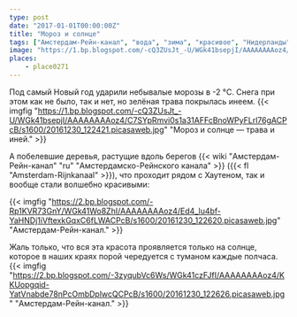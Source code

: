 ```yaml
---
type: post
date: "2017-01-01T00:00:00Z"
title: "Мороз и солнце"
tags: ["Амстердам-Рейн-канал", "вода", "зима", "красивое", "Нидерланды", "погода", "Хаутен"]
image: "https://1.bp.blogspot.com/-cQ3ZUsJt_-U/WGk41bsepjI/AAAAAAAAoz4/C7SYpRmvi0s1a31AFFcBnoWPyFLrl76gACPcB/s1600/20161230_122421.picasaweb.jpg"
places:
    - place0271
---
```


Под самый Новый год ударили небывалые морозы в -2 °C. Снега при этом как не было, так и нет, но зелёная трава покрылась инеем.
{{< imgfig "https://1.bp.blogspot.com/-cQ3ZUsJt_-U/WGk41bsepjI/AAAAAAAAoz4/C7SYpRmvi0s1a31AFFcBnoWPyFLrl76gACPcB/s1600/20161230_122421.picasaweb.jpg" "Мороз и солнце — трава и иней." >}}

А побелевшие деревья, растущие вдоль берегов {{< wiki "Амстердам-Рейн-канал" "ru" "Амстердамско-Рейнского канала" >}} ({{< fl "Amsterdam-Rijnkanaal" >}}), что проходит рядом с Хаутеном, так и вообще стали волшебно красивыми:

<!--more-->

{{< imgfig "https://2.bp.blogspot.com/-Rp1KVR73GnY/WGk41Wo8ZhI/AAAAAAAAoz4/Ed4_lu4bf-YaHNDj1iVftexkGqxC6fLWACPcB/s1600/20161230_122620.picasaweb.jpg" "Амстердам-Рейн-канал." >}}

Жаль только, что вся эта красота проявляется только на солнце, которое в наших краях порой чередуется с туманом каждые полчаса.
{{< imgfig "https://2.bp.blogspot.com/-3zyqubVc6Ws/WGk41czFJfI/AAAAAAAAoz4/KKUopgqid-YatVnabde78nPcOmbDplwcQCPcB/s1600/20161230_122626.picasaweb.jpg" "Амстердам-Рейн-канал." >}}
